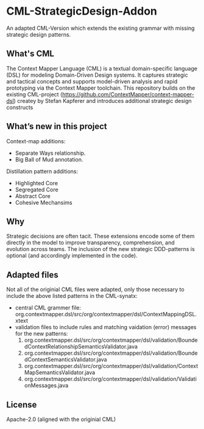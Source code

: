 # CML-StrategicDesign-Addon
An adapted CML-Version which extends the existing grammar with missing strategic design patterns.

## What's CML
The Context Mapper Language (CML) is a textual domain-specific language (DSL) for modeling Domain-Driven Design systems. It captures strategic and tactical concepts and supports model-driven analysis and rapid prototyping via the Context Mapper toolchain. This repository builds on the existing CML-project (https://github.com/ContextMapper/context-mapper-dsl) createy by Stefan Kapferer and introduces additional strategic design constructs

## What’s new in this project
Context-map additions:
- Separate Ways relationship.
- Big Ball of Mud annotation.
  
Distillation pattern additions:
- Highlighted Core
- Segregated Core
- Abstract Core
- Cohesive Mechansims

## Why
Strategic decisions are often tacit. These extensions encode some of them directly in the model to improve transparency, comprehension, and evolution across teams.
The inclusion of the new strategic DDD-patterns is optional (and accordingly implemented in the code).

## Adapted files
Not all of the originial CML files were adapted, only those necessary to include the above listed patterns in the CML-synatx:
- central CML grammer file: org.contextmapper.dsl/src/org/contextmapper/dsl/ContextMappingDSL.xtext
- validation files to include rules and matching vaidation (error) messages for the new patterns:
    1. org.contextmapper.dsl/src/org/contextmapper/dsl/validation/BoundedContextRelationshipSemanticsValidator.java
    2. org.contextmapper.dsl/src/org/contextmapper/dsl/validation/BoundedContextSemanticsValidator.java
    3. org.contextmapper.dsl/src/org/contextmapper/dsl/validation/ContextMapSemanticsValidator.java
    4. org.contextmapper.dsl/src/org/contextmapper/dsl/validation/ValidationMessages.java

## License
Apache-2.0 (aligned with the originial CML)
